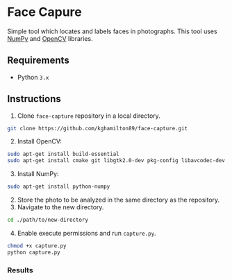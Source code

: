 # Face Capure

Simple tool which locates and labels faces in photographs. This tool uses [NumPy](http://www.numpy.org/) and [OpenCV](https://docs.opencv.org/3.0-beta/doc/py_tutorials/py_gui/py_image_display/py_image_display.html) libraries.

## Requirements

* Python `3.x`

## Instructions

1. Clone `face-capture` repository in a local directory.

```sh
git clone https://github.com/kghamilton89/face-capture.git
```

2. Install OpenCV:

```sh
sudo apt-get install build-essential
sudo apt-get install cmake git libgtk2.0-dev pkg-config libavcodec-dev libavformat-dev libswscale-dev
```

3. Install NumPy:

```sh
sudo apt-get install python-numpy
```

2. Store the photo to be analyzed in the same directory as the repository.
3. Navigate to the new directory.

```sh
cd ./path/to/new-directory
```

4. Enable execute permissions and run `capture.py`.

```sh
chmod +x capture.py
python capture.py
```

### Results
